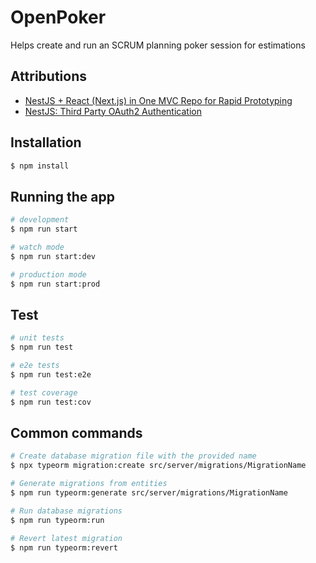 # OpenPoker

Helps create and run an SCRUM planning poker session for estimations

## Attributions

* [NestJS + React (Next.js) in One MVC Repo for Rapid Prototyping](https://medium.com/geekculture/nestjs-react-next-js-in-one-mvc-repo-for-rapid-prototyping-faed42a194ca)
* [NestJS: Third Party OAuth2 Authentication](https://www.nerd.vision/post/nestjs-third-party-oauth2-authentication)

## Installation

```bash
$ npm install
```

## Running the app

```bash
# development
$ npm run start

# watch mode
$ npm run start:dev

# production mode
$ npm run start:prod
```

## Test

```bash
# unit tests
$ npm run test

# e2e tests
$ npm run test:e2e

# test coverage
$ npm run test:cov
```

## Common commands

```bash
# Create database migration file with the provided name
$ npx typeorm migration:create src/server/migrations/MigrationName

# Generate migrations from entities
$ npm run typeorm:generate src/server/migrations/MigrationName

# Run database migrations
$ npm run typeorm:run

# Revert latest migration
$ npm run typeorm:revert
```
